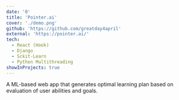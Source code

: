 ```yaml
---
date: '0'
title: 'Pointer.ai'
cover: './demo.png'
github: 'https://github.com/greatday4april'
external: 'https://pointer.ai/'
tech:
  - React (Hook)
  - Django
  - Sckit-Learn
  - Python Multithreading
showInProjects: true
---
```


A ML-based web app that generates optimal learning plan based on evaluation of user abilities and goals.

